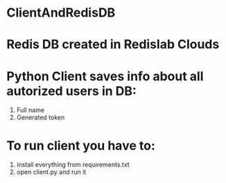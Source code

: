 # ClientAndRedisDB
# Redis DB created in Redislab Clouds
# Python Client saves info about all autorized users in DB:
1) Full name
2) Generated token

# To run client you have to:
1) install everything from requirements.txt
2) open client.py and run it

